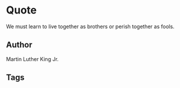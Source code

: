 # Quote

We must learn to live together as brothers or perish together as fools.

## Author

Martin Luther King Jr.

## Tags



